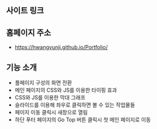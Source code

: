 ## 사이트 링크
## 홈페이지 주소
- https://hwangyunji.github.io/Portfolio/


## 기능 소개
- 풀페이지 구성의 화면 전환
- 메인 페이지의 CSS와 JS를 이용한 타이핑 효과
- CSS와 JS를 이용한 막대 그래프
- 슬라이드를 이용해 좌우로 클릭하면 볼 수 있는 작업물들
- 페이지 이동 클릭시 새창으로 열림
- 하단 푸터 페이지의 Go Top 버튼 클릭시 첫 메인 페이지로 이동

